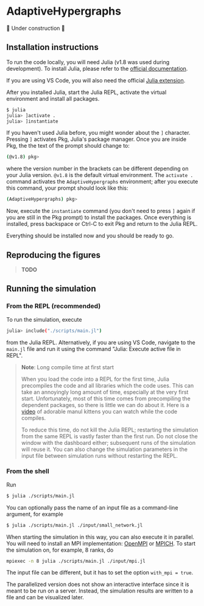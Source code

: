 # AdaptiveHypergraphs

🚧 Under construction 🚧

## Installation instructions

To run the code locally, you will need Julia (v1.8 was used during development). To install Julia, please refer to the [official documentation](https://julialang.org/downloads/).

If you are using VS Code, you will also need the official [Julia extension](https://marketplace.visualstudio.com/items?itemName=julialang.language-julia). 

After you installed Julia, start the Julia REPL, activate the virtual environment and install all packages. 

```bash
$ julia
julia> ]activate .
julia> ]instantiate 
```

If you haven't used Julia before, you might wonder about the `]` character. Pressing `]` activates Pkg, Julia's package manager. Once you are inside Pkg, the the text of the prompt should change to:

```bash
(@v1.8) pkg>
```

where the version number in the brackets can be different depending on your Julia version. `@v1.8` is the default virtual environment. The `activate .` command activates the `AdaptiveHypergraphs` environment; after you execute this command, your prompt should look like this:

```bash
(AdaptiveHypergraphs) pkg>
```

Now, execute the `instantiate` command (you don't need to press `]` again if you are still in the Pkg prompt) to install the packages. Once everything is installed, press backspace or Ctrl-C to exit Pkg and return to the Julia REPL. 

Everything should be installed now and you should be ready to go. 

## Reproducing the figures

> **TODO**


## Running the simulation

### From the REPL (recommended)

To run the simulation, execute 

```bash
julia> include("./scripts/main.jl")
```

from the Julia REPL. Alternatively, if you are using VS Code, navigate to the `main.jl` file and run it using the command "Julia: Execute active file in REPL". 

> **Note**: Long compile time at first start
>
> When you load the code into a REPL for the first time, Julia precompiles the code and all libraries which the code uses. This can take an annoyingly long amount of time, especially at the very first start. Unfortunately, most of this time comes from precompiling the dependent packages, so there is little we can do about it. Here is a [video](https://youtu.be/kmGnutu7_ZY) of adorable manul kittens you can watch while the code compiles. 
>
> To reduce this time, do not kill the Julia REPL; restarting the simulation from the same REPL is vastly faster than the first run. Do not close the window with the dashboard either; subsequent runs of the simulation will reuse it. You can also change the simulation parameters in the input file between simulation runs without restarting the REPL. 

### From the shell

Run

```bash
$ julia ./scripts/main.jl 
```

You can optionally pass the name of an input file as a command-line argument, for example

```bash
$ julia ./scripts/main.jl ./input/small_network.jl
```

When starting the simulation in this way, you can also execute it in parallel. You will need to install an MPI implementation: [OpenMPI](https://www.open-mpi.org/software/ompi/v4.1/) or [MPICH](https://www.mpich.org/downloads/). To start the simulation on, for example, 8 ranks, do

```bash
mpiexec -n 8 julia ./scripts/main.jl ./input/mpi.jl
```

The input file can be different, but it has to set the option `with_mpi = true`. 

The parallelized version does not show an interactive interface since it is meant to be run on a server. Instead, the simulation results are written to a file and can be visualized later.
